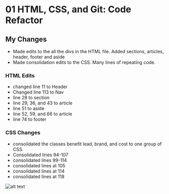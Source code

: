# 01 HTML, CSS, and Git: Code Refactor

## My Changes

* Made edits to the all the divs in the HTML file. Added sections, articles, header, footer and aside
* Made consolidation edits to the CSS. Many lines of repeating code.

### HTML Edits

* changed line 11 to Header
* Changed line 113 to Nav
* line 28 to section
* line 29, 36, and 43 to article
* line 51 to aside
* line 52, 59, and 66 to article
* line 74 to footer

### CSS Changes

* consolidated the classes benefit lead, brand, and cost to one group of CSS. 
* Consolidated lines 94-107
* consolidated lines 99-114
* consolidated lines at 105
* consolidated lines at 114
* consolidated lines at 118

![alt text](/Homework-Week-1/assets/images/Capture-LiveWebPage.PNG)
